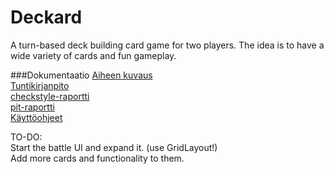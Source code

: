 # Deckard
A turn-based deck building card game for two players. The idea is to have a wide variety of cards and fun gameplay.

###Dokumentaatio
[Aiheen kuvaus](https://github.com/JoePrime/Deckard/blob/master/dokumentaatio/aiheenKuvausJaRakenne.md)  
[Tuntikirjanpito](https://github.com/JoePrime/Deckard/blob/master/dokumentaatio/tuntikirjanpito.md)  
[checkstyle-raportti](https://htmlpreview.github.io/?https://github.com/JoePrime/Deckard/blob/master/dokumentaatio/checkstyle.html)  
[pit-raportti](https://htmlpreview.github.io/?https://github.com/JoePrime/Deckard/blob/master/dokumentaatio/pit-reports/index.html)  
[Käyttöohjeet](https://github.com/JoePrime/Deckard/blob/master/dokumentaatio/K%C3%A4ytt%C3%B6ohjeet.md)


TO-DO:  
Start the battle UI and expand it. (use GridLayout!)  
Add more cards and functionality to them.
